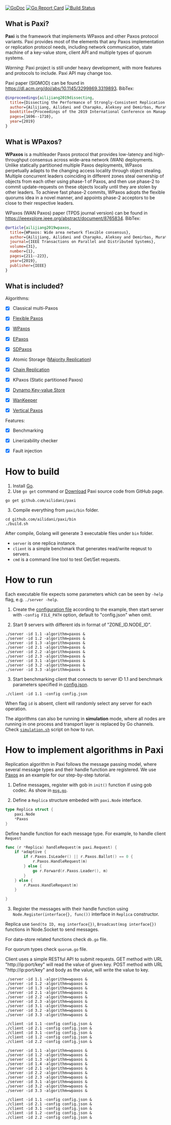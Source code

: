 [![GoDoc](https://godoc.org/github.com/ailidani/paxi?status.svg)](https://godoc.org/github.com/ailidani/paxi)
[![Go Report Card](https://goreportcard.com/badge/github.com/ailidani/paxi)](https://goreportcard.com/report/github.com/ailidani/paxi)
[![Build Status](https://travis-ci.org/ailidani/paxi.svg?branch=master)](https://travis-ci.org/ailidani/paxi)


## What is Paxi?

**Paxi** is the framework that implements WPaxos and other Paxos protocol variants. Paxi provides most of the elements that any Paxos implementation or replication protocol needs, including network communication, state machine of a key-value store, client API and multiple types of quorum systems.

*Warning*: Paxi project is still under heavy development, with more features and protocols to include. Paxi API may change too.

Paxi paper (SIGMOD) can be found in https://dl.acm.org/doi/abs/10.1145/3299869.3319893.
BibTex:
```bibtex
@inproceedings{ailijiang2019dissecting,
  title={Dissecting the Performance of Strongly-Consistent Replication Protocols},
  author={Ailijiang, Ailidani and Charapko, Aleksey and Demirbas, Murat},
  booktitle={Proceedings of the 2019 International Conference on Management of Data},
  pages={1696--1710},
  year={2019}
}
```

## What is WPaxos?

**WPaxos** is a multileader Paxos protocol that provides low-latency and high-throughput consensus across wide-area network (WAN) deployments. Unlike statically partitioned multiple Paxos deployments, WPaxos perpetually adapts to the changing access locality through object stealing. Multiple concurrent leaders coinciding in different zones steal ownership of objects from each other using phase-1 of Paxos, and then use phase-2 to commit update-requests on these objects locally until they are stolen by other leaders. To achieve fast phase-2 commits, WPaxos adopts the flexible quorums idea in a novel manner, and appoints phase-2 acceptors to be close to their respective leaders.

WPaxos (WAN Paxos) paper (TPDS journal version) can be found in https://ieeexplore.ieee.org/abstract/document/8765834.
BibTex:
```bibtex
@article{ailijiang2019wpaxos,
  title={WPaxos: Wide area network flexible consensus},
  author={Ailijiang, Ailidani and Charapko, Aleksey and Demirbas, Murat and Kosar, Tevfik},
  journal={IEEE Transactions on Parallel and Distributed Systems},
  volume={31},
  number={1},
  pages={211--223},
  year={2019},
  publisher={IEEE}
}
```

## What is included?

Algorithms:
- [x] Classical multi-Paxos
- [x] [Flexible Paxos](https://dl.acm.org/citation.cfm?id=3139656)
- [x] [WPaxos](https://arxiv.org/abs/1703.08905)
- [x] [EPaxos](https://dl.acm.org/citation.cfm?id=2517350)
- [x] [SDPaxos](https://www.microsoft.com/en-us/research/uploads/prod/2018/09/172-zhao.pdf)
- [x] Atomic Storage ([Majority Replication](http://citeseerx.ist.psu.edu/viewdoc/download?doi=10.1.1.174.7245&rep=rep1&type=pdf))
- [x] [Chain Replication](https://www.cs.cornell.edu/home/rvr/papers/OSDI04.pdf)
- [x] KPaxos (Static partitioned Paxos)
- [x] [Dynamo Key-value Store](https://dl.acm.org/citation.cfm?id=1294281)
- [x] [WanKeeper](http://ieeexplore.ieee.org/abstract/document/7980095/)
- [x] [Vertical Paxos](https://www.microsoft.com/en-us/research/wp-content/uploads/2009/08/Vertical-Paxos-and-Primary-Backup-Replication-.pdf)


Features:
- [x] Benchmarking
- [x] Linerizability checker
- [x] Fault injection


# How to build

1. Install [Go](https://golang.org/dl/).
2. Use `go get` command or [Download](https://github.com/wpaxos/paxi/archive/master.zip) Paxi source code from GitHub page.
```
go get github.com/ailidani/paxi
```

3. Compile everything from `paxi/bin` folder.
```
cd github.com/ailidani/paxi/bin
./build.sh
```

After compile, Golang will generate 3 executable files under `bin` folder.
* `server` is one replica instance.
* `client` is a simple benchmark that generates read/write reqeust to servers.
* `cmd` is a command line tool to test Get/Set requests.


# How to run

Each executable file expects some parameters which can be seen by `-help` flag, e.g. `./server -help`.

1. Create the [configuration file](https://github.com/ailidani/paxi/blob/master/bin/config.json) according to the example, then start server with `-config FILE_PATH` option, default to "config.json" when omit.

2. Start 9 servers with different ids in format of "ZONE_ID.NODE_ID".
```
./server -id 1.1 -algorithm=paxos &
./server -id 1.2 -algorithm=paxos &
./server -id 1.3 -algorithm=paxos &
./server -id 2.1 -algorithm=paxos &
./server -id 2.2 -algorithm=paxos &
./server -id 2.3 -algorithm=paxos &
./server -id 3.1 -algorithm=paxos &
./server -id 3.2 -algorithm=paxos &
./server -id 3.3 -algorithm=paxos &
```

3. Start benchmarking client that connects to server ID 1.1 and benchmark parameters specified in [config.json](https://github.com/ailidani/paxi/blob/master/bin/config.json).
```
./client -id 1.1 -config config.json
```
When flag `id` is absent, client will randomly select any server for each operation.

The algorithms can also be running in **simulation** mode, where all nodes are running in one process and transport layer is replaced by Go channels. Check [`simulation.sh`](https://github.com/ailidani/paxi/blob/master/bin/simulation.sh) script on how to run.


# How to implement algorithms in Paxi

Replication algorithm in Paxi follows the message passing model, where several message types and their handle function are registered. We use [Paxos](https://github.com/ailidani/paxi/tree/master/paxos) as an example for our step-by-step tutorial.

1. Define messages, register with gob in `init()` function if using gob codec. As show in [`msg.go`](https://github.com/ailidani/paxi/blob/master/paxos/msg.go).

2. Define a `Replica` structure embeded with `paxi.Node` interface.
```go
type Replica struct {
	paxi.Node
	*Paxos
}
```

Define handle function for each message type. For example, to handle client `Request`
```go
func (r *Replica) handleRequest(m paxi.Request) {
	if *adaptive {
		if r.Paxos.IsLeader() || r.Paxos.Ballot() == 0 {
			r.Paxos.HandleRequest(m)
		} else {
			go r.Forward(r.Paxos.Leader(), m)
		}
	} else {
		r.Paxos.HandleRequest(m)
	}

}
```

3. Register the messages with their handle function using `Node.Register(interface{}, func())` interface in `Replica` constructor.

Replica use `Send(to ID, msg interface{})`, `Broadcast(msg interface{})` functions in Node.Socket to send messages.

For data-store related functions check `db.go` file.

For quorum types check `quorum.go` file.

Client uses a simple RESTful API to submit requests. GET method with URL "http://ip:port/key" will read the value of given key. POST method with URL "http://ip:port/key" and body as the value, will write the value to key.

```
./server -id 1.1 -algorithm=wpaxos &
./server -id 1.2 -algorithm=wpaxos &
./server -id 1.3 -algorithm=wpaxos &
./server -id 2.1 -algorithm=wpaxos &
./server -id 2.2 -algorithm=wpaxos &
./server -id 2.3 -algorithm=wpaxos &
./server -id 3.1 -algorithm=wpaxos &
./server -id 3.2 -algorithm=wpaxos &
./server -id 3.3 -algorithm=wpaxos &
```

```
./client -id 1.1 -config config.json &
./client -id 2.1 -config config.json &
./client -id 3.1 -config config.json &
./client -id 1.2 -config config.json &
./client -id 2.2 -config config.json &
```

```
./server -id 1.1 -algorithm=wpaxos &
./server -id 1.2 -algorithm=wpaxos &
./server -id 1.3 -algorithm=wpaxos &
./server -id 1.4 -algorithm=wpaxos &
./server -id 2.1 -algorithm=wpaxos &
./server -id 2.2 -algorithm=wpaxos &
./server -id 2.3 -algorithm=wpaxos &
./server -id 3.1 -algorithm=wpaxos &
./server -id 3.2 -algorithm=wpaxos &
./server -id 3.3 -algorithm=wpaxos &
```

```
./client -id 1.1 -config config.json &
./client -id 2.1 -config config.json &
./client -id 3.1 -config config.json &
./client -id 1.2 -config config.json &
./client -id 2.2 -config config.json &
```